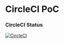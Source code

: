 # CircleCI PoC

### CircleCI Status
[![CircleCI](https://circleci.com/gh/NathanJAdams/CircleCI-PoC/tree/master.svg?style=svg)](https://circleci.com/gh/NathanJAdams/CircleCI-PoC/tree/master)
